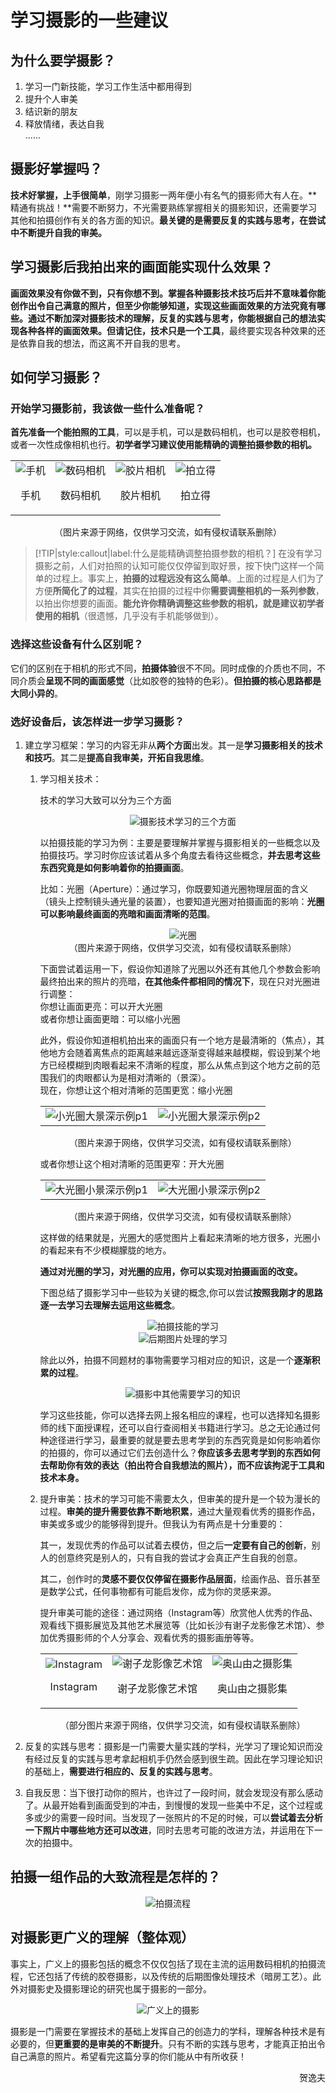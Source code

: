 # 学习摄影的一些建议

## 为什么要学摄影？

1. 学习一门新技能，学习工作生活中都用得到
2. 提升个人审美
3. 结识新的朋友
4. 释放情绪，表达自我    
    ......

## 摄影好掌握吗？

**技术好掌握，上手很简单**，刚学习摄影一两年便小有名气的摄影师大有人在。**精通有挑战！**需要不断努力，不光需要熟练掌握相关的摄影知识，还需要学习其他和拍摄创作有关的各方面的知识。**最关键的是需要反复的实践与思考，在尝试中不断提升自我的审美。**

## 学习摄影后我拍出来的画面能实现什么效果？

**画面效果没有你做不到，只有你想不到。**掌握各种摄影技术技巧后并不意味着你能创作出令自己满意的照片，但至少你能够知道，实现这些画面效果的方法究竟有哪些。通过不断加深对摄影技术的理解，反复的实践与思考，你能根据自己的想法实现各种各样的画面效果。但**请记住，技术只是一个工具**，最终要实现各种效果的还是依靠自我的想法，而这离不开自我的思考。

## 如何学习摄影？
### 开始学习摄影前，我该做一些什么准备呢？

**首先准备一个能拍照的工具**，可以是手机，可以是数码相机，也可以是胶卷相机，或者一次性成像相机也行。**初学者学习建议使用能精确的调整拍摄参数的相机。**

<table border="0" style="border-collapse:collapse;border:none;">
    <tr>
        <td>
            <div align="center">
                <img src="https://gitee.com/zcx980605/Survive_XYSM_dev/raw/master/Image/Ch4_16_1.jpeg" alt="手机">
            </div>
            <p align="center">手机</p>
        </td>
        <td>
            <div align="center">
                <img src="https://gitee.com/zcx980605/Survive_XYSM_dev/raw/master/Image/Ch4_16_2.jpeg" alt="数码相机">
            </div>
            <p align="center">数码相机</p>
        </td>
        <td>
            <div align="center">
                <img src="https://gitee.com/zcx980605/Survive_XYSM_dev/raw/master/Image/Ch4_16_3.jpeg" alt="胶片相机">
            </div>
            <p align="center">胶片相机</p>
        </td>
        <td>
            <div align="center">
                <img src="https://gitee.com/zcx980605/Survive_XYSM_dev/raw/master/Image/Ch4_16_4.jpeg" alt="拍立得">
            </div>
            <p align="center">拍立得</p>
        </td>
    </tr>
</table>
<center>（图片来源于网络，仅供学习交流，如有侵权请联系删除）</center>

> [!TIP|style:callout|label:什么是能精确调整拍摄参数的相机？]
> 在没有学习摄影之前，人们对拍照的认知可能仅仅停留到取好景，按下快门这样一个简单的过程上。事实上，**拍摄的过程远没有这么简单**。上面的过程是人们为了方便**所简化了的过程**，其实在拍摄的过程中你**需要调整相机的一系列参数**，以拍出你想要的画面。**能允许你精确调整这些参数的相机，就是建议初学者使用的相机**（很遗憾，几乎没有手机能够做到）。

### 选择这些设备有什么区别呢？

它们的区别在于相机的形式不同，**拍摄体验**很不不同。同时成像的介质也不同，不同介质会**呈现不同的画面感觉**（比如胶卷的独特的色彩）。**但拍摄的核心思路都是大同小异的**。


### 选好设备后，该怎样进一步学习摄影？

1. 建立学习框架：学习的内容无非从**两个方面**出发。其一是**学习摄影相关的技术和技巧**。其二是**提高自我审美，开拓自我思维**。

    1. 学习相关技术：

        技术的学习大致可以分为三个方面

        <div align=center>
        <img src="https://gitee.com/zcx980605/Survive_XYSM_dev/raw/master/Image/Ch4_16_5.png" alt="摄影技术学习的三个方面">
        </div>

        以拍摄技能的学习为例：主要是要理解并掌握与摄影相关的一些概念以及拍摄技巧。学习时你应该试着从多个角度去看待这些概念，**并去思考这些东西究竟是如何影响着你的拍摄画面**。

        比如：光圈（Aperture）：通过学习，你既要知道光圈物理层面的含义（镜头上控制镜头通光量的装置），也要知道光圈对拍摄画面的影响：**光圈可以影响最终画面的亮暗和画面清晰的范围**。

        <div align=center>
        <img src="https://gitee.com/zcx980605/Survive_XYSM_dev/raw/master/Image/Ch4_16_6.jpeg" alt="光圈">
        </div>
        <center>（图片来源于网络，仅供学习交流，如有侵权请联系删除）</center>

        下面尝试着运用一下，假设你知道除了光圈以外还有其他几个参数会影响最终拍出来的照片的亮暗，<b>在其他条件都相同的情况下</b>，现在只对光圈进行调整：<br/>
        你想让画面更亮：可以开大光圈    
        或者你想让画面更暗：可以缩小光圈

        此外，假设你知道相机拍出来的画面只有一个地方是最清晰的（焦点），其他地方会随着离焦点的距离越来越远逐渐变得越来越模糊，假设到某个地方已经模糊到肉眼看起来不清晰的程度，那么从焦点到这个地方之前的范围我们的肉眼都认为是相对清晰的（景深）。<br/>
        现在，你想让这个相对清晰的范围更宽：缩小光圈

        <table border="0" style="border-collapse:collapse;border:none;">
            <tr>
                <td>
                    <div align="center">
                        <img src="https://gitee.com/zcx980605/Survive_XYSM_dev/raw/master/Image/Ch4_16_7.jpeg" alt="小光圈大景深示例p1">
                    </div>
                </td>
                <td>
                    <div align="center">
                        <img src="https://gitee.com/zcx980605/Survive_XYSM_dev/raw/master/Image/Ch4_16_8.jpeg" alt="小光圈大景深示例p2">
                    </div>
                </td>
            </tr>
        </table>
        <center>（图片来源于网络，仅供学习交流，如有侵权请联系删除）</center>

        或者你想让这个相对清晰的范围更窄：开大光圈

        <table border="0" style="border-collapse:collapse;border:none;">
            <tr>
                <td>
                    <div align="center">
                        <img src="https://gitee.com/zcx980605/Survive_XYSM_dev/raw/master/Image/Ch4_16_9.jpeg" alt="大光圈小景深示例p1">
                    </div>
                </td>
                <td>
                    <div align="center">
                        <img src="https://gitee.com/zcx980605/Survive_XYSM_dev/raw/master/Image/Ch4_16_10.jpeg" alt="大光圈小景深示例p2">
                    </div>
                </td>
            </tr>
        </table>
        <center>（图片来源于网络，仅供学习交流，如有侵权请联系删除）</center>

        这样做的结果就是，光圈大的感觉图片上看起来清晰的地方很多，光圈小的看起来有不少模糊朦胧的地方。

        <b>通过对光圈的学习，对光圈的应用，你可以实现对拍摄画面的改变。</b>

        下图总结了摄影学习中一些较为关键的概念,你可以尝试<b>按照我刚才的思路逐一去学习去理解去运用这些概念</b>。
        <div align=center>
        <img src="https://gitee.com/zcx980605/Survive_XYSM_dev/raw/master/Image/Ch4_16_11.png" alt="拍摄技能的学习">
        </div>
        <div align=center>
        <img src="https://gitee.com/zcx980605/Survive_XYSM_dev/raw/master/Image/Ch4_16_12.png" alt="后期图片处理的学习">
        </div>

        除此以外，拍摄不同题材的事物需要学习相对应的知识，这是一个**逐渐积累的过程**。
        <div align=center>
        <img src="https://gitee.com/zcx980605/Survive_XYSM_dev/raw/master/Image/Ch4_16_13.png" alt="摄影中其他需要学习的知识">
        </div>

        学习这些技能，你可以选择去网上报名相应的课程，也可以选择知名摄影师的线下面授课程，还可以自行查阅相关书籍进行学习。总之无论通过何种途径进行学习，最重要的就是要去思考学到的东西究竟是如何影响着你的拍摄的，你可以通过它们去创造什么？**你应该多去思考学到的东西如何去帮助你有效的表达（拍出符合自我想法的照片），而不应该拘泥于工具和技术本身。**

    2. 提升审美：技术的学习可能不需要太久，但审美的提升是一个较为漫长的过程。**审美的提升需要依靠不断地积累**，通过大量观看优秀的摄影作品，审美或多或少的能够得到提升。但我认为有两点是十分重要的：

        其一，发现优秀的作品可以试着去模仿，但之后**一定要有自己的创新**，别人的创意终究是别人的，只有自我的尝试才会真正产生自我的创意。

        其二，创作时的**灵感不要仅仅停留在摄影作品层面**，绘画作品、音乐甚至是数学公式，任何事物都有可能启发你，成为你的灵感来源。

        提升审美可能的途径：通过网络（Instagram等）欣赏他人优秀的作品、观看线下摄影展览及其他艺术展览等（比如长沙有谢子龙影像艺术馆）、参加优秀摄影师的个人分享会、观看优秀的摄影画册等等。

        <table border="0" style="border-collapse:collapse;border:none;">
        <tr>
        <td>
        <div align="center">
        <img src="https://gitee.com/zcx980605/Survive_XYSM_dev/raw/master/Image/Ch4_16_14.jpeg" alt="Instagram">
        </div>
        <p align="center">Instagram</p>
        </td>
        <td>
        <div align="center">
        <img src="https://gitee.com/zcx980605/Survive_XYSM_dev/raw/master/Image/Ch4_16_15.jpeg" alt="谢子龙影像艺术馆">
        </div>
        <p align="center">谢子龙影像艺术馆</p>
        </td>
        <td>
        <div align="center">
        <img src="https://gitee.com/zcx980605/Survive_XYSM_dev/raw/master/Image/Ch4_16_16.jpeg" alt="奥山由之摄影集">
        </div>
        <p align="center">奥山由之摄影集</p>
        </td>
        </tr>
        </table>
        <center>（部分图片来源于网络，仅供学习交流，如有侵权请联系删除）</center>

2. 反复的实践与思考：摄影是一门需要大量实践的学科，光学习了理论知识而没有经过反复的实践与思考拿起相机手仍然会感到很生疏。因此在学习理论知识的基础上，**需要进行相应的、反复的实践与思考**。

3. 自我反思：当下很打动你的照片，也许过了一段时间，就会发现没有那么感动了。从最开始看到画面受到的冲击，到慢慢的发现一些美中不足，这个过程或多或少的需要一段时间。当发现了一张照片的不足的时候，可以**尝试着去分析一下照片中哪些地方还可以改进**，同时去思考可能的改进方法，并运用在下一次的拍摄中。


## 拍摄一组作品的大致流程是怎样的？

<div align=center>
<img src="https://gitee.com/zcx980605/Survive_XYSM_dev/raw/master/Image/Ch4_16_17.png" alt="拍摄流程">
</div>

## 对摄影更广义的理解（整体观）

事实上，广义上的摄影包括的概念不仅仅包括了现在主流的运用数码相机的拍摄流程，它还包括了传统的胶卷摄影，以及传统的后期图像处理技术（暗房工艺）。此外对摄影史及摄影理论的研究也属于摄影的一部分。

<div align=center>
<img src="https://gitee.com/zcx980605/Survive_XYSM_dev/raw/master/Image/Ch4_16_18.png" alt="广义上的摄影">
</div>

摄影是一门需要在掌握技术的基础上发挥自己的创造力的学科，理解各种技术是有必要的，但**更重要的是审美的不断提升**。只有不断的实践与思考，才能真正拍出令自己满意的照片。希望看完这篇分享的你们能从中有所收获！

<p align="right">贺逸夫</p>